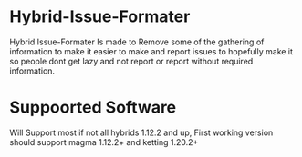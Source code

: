 # Hybrid-Issue-Formater
Hybrid Issue-Formater Is made to Remove some of the gathering of information to make it easier to make and report issues to hopefully make it so people dont get lazy and not report or report without required information.
# Suppoorted Software
Will Support most if not all hybrids 1.12.2 and up, First working version should support magma 1.12.2+ and ketting 1.20.2+
